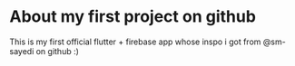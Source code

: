 # About my first project on github

This is my first official flutter + firebase app whose inspo i got from @sm-sayedi on github :)
